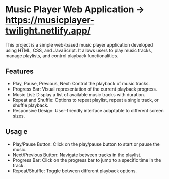 # Music Player Web Application -> https://musicplayer-twilight.netlify.app/
<p> This project is a simple web-based music player application developed using HTML, CSS, and JavaScript. It allows users to play music tracks, manage playlists, and control playback functionalities.</p> 

<h2> Features </h2>
<ul>
  <li> Play, Pause, Previous, Next: Control the playback of music tracks.</li>
  <li>Progress Bar: Visual representation of the current playback progress.</li>
  <li>Music List: Display a list of available music tracks with duration.</li>
  <li>Repeat and Shuffle: Options to repeat playlist, repeat a single track, or shuffle playback.</li>
 <li>Responsive Design: User-friendly interface adaptable to different screen sizes.</li>
</ul>


<h2> Usag e</h2>
<ul>
<li> Play/Pause Button: Click on the play/pause button to start or pause the music.</li>
<li> Next/Previous Button: Navigate between tracks in the playlist.</li>
<li> Progress Bar: Click on the progress bar to jump to a specific time in the track.</li>
<li> Repeat/Shuffle: Toggle between different playback options.</li>
</ul>

